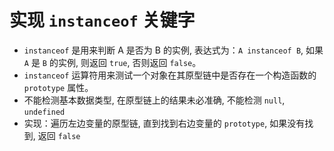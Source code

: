 # 实现 `instanceof` 关键字

- `instanceof` 是用来判断 A 是否为 B 的实例, 表达式为：`A instanceof B`, 如果 `A` 是 `B` 的实例, 则返回 `true`, 否则返回 `false`。
- `instanceof` 运算符用来测试一个对象在其原型链中是否存在一个构造函数的 `prototype` 属性。
- 不能检测基本数据类型, 在原型链上的结果未必准确, 不能检测 `null`, `undefined`
- 实现：遍历左边变量的原型链, 直到找到右边变量的 `prototype`, 如果没有找到, 返回 `false`
